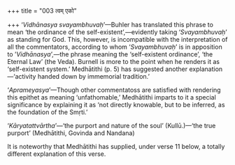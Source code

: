 +++
title = "003 त्वम् एको"

+++
‘*Vidhānasya svayambhuvaḥ*’—Buhler has translated this phrase to mean
‘the ordinance of the self-existent’,—evidently taking ‘*Svayambhuvaḥ*’
as standing for God. This, however, is incompatible with the
interpretation of all the commentators, according to whom
‘*Svayambhuvaḥ*’ is in apposition to ’*Vidhānasya*’,—the phrase meaning
the ‘self-existent ordinance’, ‘the Eternal Law’ (the Veda). Burnell is
more to the point when he renders it as ‘self-existent system.’
Medhātithi (p. 5) has suggested another explanation—‘activity handed
down by immemorial tradition.’

‘*Aprameyasya*’—Though other commentatoss are satisfied with rendering
this epithet as meaning ‘unfathomable,’ Medhātithi imparts to it a
special significance by explaining it as ‘not directly knowable, but to
be inferred, as the foundation of the Smṛti.’

‘*Kāryatattvārtha*’—‘the purport and nature of the soul’ (Kullū.)—‘the
true purport’ (Medhātithi, Govinda and Nandana)

It is noteworthy that Medhātithi has supplied, under verse 11 below, a
totally different explanation of this verse.
